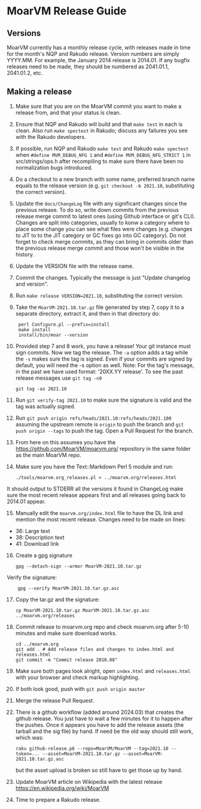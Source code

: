 # MoarVM Release Guide

## Versions

MoarVM currently has a monthly release cycle, with releases made in time for
the month's NQP and Rakudo release. Version numbers are simply YYYY.MM. For
example, the January 2014 release is 2014.01. If any bugfix releases need to
be made, they should be numbered as 2041.01.1, 2041.01.2, etc.

## Making a release

1. Make sure that you are on the MoarVM commit you want to make a release
   from, and that your status is clean.

2. Ensure that NQP and Rakudo will build and that `make test` in each is
   clean. Also run `make spectest` in Rakudo; discuss any failures you see
   with the Rakudo developers.

3. If possible, run NQP and Rakudo `make test` and Rakudo `make spectest` when
   `#define MVM_DEBUG_NFG 1` and `#define MVM_DEBUG_NFG_STRICT 1` in src/strings/ops.h
   after recompiling to make sure there have been no normalization bugs
   introduced.

4. Do a checkout to a new branch with some name, preferred branch name equals to
   the release version (e.g. `git checkout -b 2021.10`, substituting the correct version).

5. Update the `docs/ChangeLog` file with any significant changes since the previous release.
   To do so, write down commits from the previous release merge commit to latest ones (using
   Github interface or git's CLI). Changes are split into categories, usually to konw
   a category where to place some change you can see what files were changes (e.g. changes
   to JIT to to the JIT category or GC fixes go into GC category).
   Do not forget to check merge commits, as they can bring in commits older than the previous
   release merge commit and those won't be visible in the history.

6. Update the VERSION file with the release name.

7. Commit the changes.  Typically the message is just "Update changelog and
   version".

8. Run `make release VERSION=2021.10`, substituting the correct version.

9. Take the `MoarVM-2021.10.tar.gz` file generated by step 7, copy it to a separate directory,
   extract it, and then in that directory do:

        perl Configure.pl --prefix=install
        make install
        install/bin/moar --version

10. Provided step 7 and 8 work, you have a release! Your git instance must
    sign commits. Now we tag the release. The `-a` option adds a tag while
    the `-s` makes sure the tag is signed. Even if your commits are signed by default,
    you will need the -s option as well.
    Note: For the tag's message, in the past we have used format:
    '20XX.YY release'. To see the past release messages use `git tag -n9`

        git tag -as 2021.10

11. Run `git verify-tag 2021.10` to make sure the signature is valid and the tag
    was actually signed.

12. Run `git push origin refs/heads/2021.10:refs/heads/2021.100` assuming
    the upstream remote is `origin` to push the branch and `git push origin --tags`
    to push the tag. Open a Pull Request for the branch.

13. From here on this assumes you have the https://github.com/MoarVM/moarvm.org/ repository
    in the same folder as the main MoarVM repo.

14. Make sure you have the Text::Markdown Perl 5 module and run:

        ./tools/moarvm.org_releases.pl > ../moarvm.org/releases.html

   It should output to STDERR all the versions it found in ChangeLog make sure
   the most recent release appears first and all releases going back to 2014.01
   appear.

15. Manually edit the `moarvm.org/index.html` file to have the DL link and mention the most
    recent release.
    Changes need to be made on lines:
  - 36: Large text
  - 38: Description text
  - 41: Download link

16. Create a gpg signature

        gpg --detach-sign --armor MoarVM-2021.10.tar.gz

   Verify the signature:

        gpg --verify MoarVM-2021.10.tar.gz.asc

17. Copy the tar.gz and the signature:

        cp MoarVM-2021.10.tar.gz MoarVM-2021.10.tar.gz.asc ../moarvm.org/releases

18. Commit release to moarvm.org repo and check moarvm.org after 5-10 minutes and
    make sure download works.

        cd ../moarvm.org
        git add . # Add release files and changes to index.html and releases.html
        git commit -m "Commit release 2018.08"

19. Make sure both pages look alright, open `index.html` and `releases.html` with
    your browser and check markup highlighting.

20. If both look good, push with `git push origin master`

21. Merge the release Pull Request.

22. There is a github workflow (added around 2024.03) that creates the github
    release.  You just have to wait a few minutes for it to happen after the
    pushes.  Once it appears you have to add the release assets (the tarball and
    the sig file) by hand.  If need be the old way should still work, which was:

        raku github-release.p6 --repo=MoarVM/MoarVM --tag=2021.10 --token=... --asset=MoarVM-2021.10.tar.gz --asset=MoarVM-2021.10.tar.gz.asc

    but the asset upload is broken so still have to get those up by hand.

23. Update MoarVM article on Wikipedia with the latest release https://en.wikipedia.org/wiki/MoarVM

24. Time to prepare a Rakudo release.
